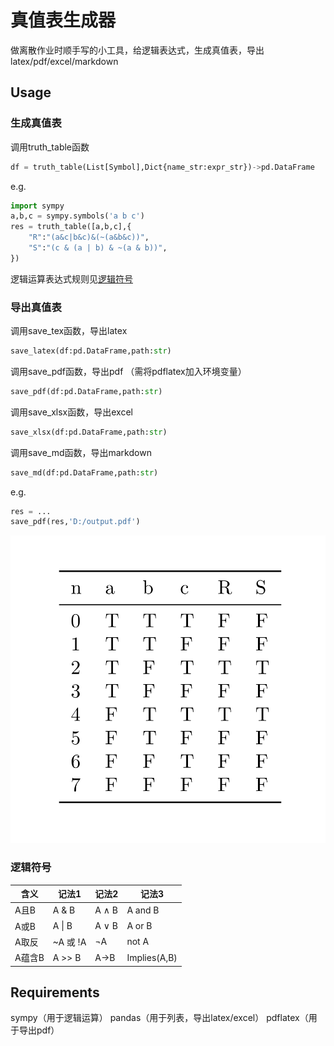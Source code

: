 # 真值表生成器

做离散作业时顺手写的小工具，给逻辑表达式，生成真值表，导出latex/pdf/excel/markdown

## Usage

### 生成真值表

调用truth_table函数

```python
df = truth_table(List[Symbol],Dict{name_str:expr_str})->pd.DataFrame
```

e.g.

```python
import sympy
a,b,c = sympy.symbols('a b c')
res = truth_table([a,b,c],{
    "R":"(a&c|b&c)&(~(a&b&c))",
    "S":"(c & (a | b) & ~(a & b))",
})
```

逻辑运算表达式规则见[逻辑符号](https://github.com/xsjk/Truth-table-generator/blob/master/README.md#%E9%80%BB%E8%BE%91%E7%AC%A6%E5%8F%B7)

### 导出真值表

调用save_tex函数，导出latex

```python
save_latex(df:pd.DataFrame,path:str)
```

调用save_pdf函数，导出pdf （需将pdflatex加入环境变量）

```python
save_pdf(df:pd.DataFrame,path:str)
```

调用save_xlsx函数，导出excel

```python
save_xlsx(df:pd.DataFrame,path:str)
```

调用save_md函数，导出markdown

```python
save_md(df:pd.DataFrame,path:str)
```

e.g.

```python
res = ...
save_pdf(res,'D:/output.pdf')
```

![image-20220502083700237](https://github.com/xsjk/Truth-table-generator/raw/master/example_output.png)

### 逻辑符号

| 含义   | 记法1    | 记法2 | 记法3        |
| ------ | -------- | ----- | ------------ |
| A且B   | A & B    | A ∧ B | A and B      |
| A或B   | A \| B   | A ∨ B | A or B       |
| A取反  | ~A 或 !A | ¬A    | not A        |
| A蕴含B | A >> B   | A→B   | Implies(A,B) |




## Requirements

sympy（用于逻辑运算）
pandas（用于列表，导出latex/excel）
pdflatex（用于导出pdf）
